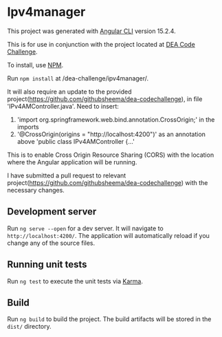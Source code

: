 # Ipv4manager

This project was generated with [Angular CLI](https://github.com/angular/angular-cli) version 15.2.4.

This is for use in conjunction with the project located at [DEA Code Challenge](https://github.com/githubsheema/dea-codechallenge).

To install, use [NPM](https://nodejs.org/en/download).

Run `npm install` at /dea-challenge/ipv4manager/.

It will also require an update to the provided project(https://github.com/githubsheema/dea-codechallenge), in file 'IPv4AMController.java'.
Need to insert:
1) 'import org.springframework.web.bind.annotation.CrossOrigin;' in the imports 
2) '@CrossOrigin(origins = "http://localhost:4200")' as an annotation above 'public class IPv4AMController {...'

This is to enable Cross Origin Resource Sharing (CORS) with the location where the Angular application will be running.

I have submitted a pull request to relevant project(https://github.com/githubsheema/dea-codechallenge) with the necessary changes.

## Development server

Run `ng serve --open` for a dev server. It will navigate to `http://localhost:4200/`. The application will automatically reload if you change any of the source files.

## Running unit tests

Run `ng test` to execute the unit tests via [Karma](https://karma-runner.github.io).

## Build

Run `ng build` to build the project. The build artifacts will be stored in the `dist/` directory.